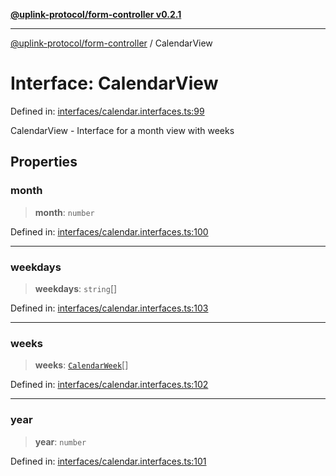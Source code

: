 [**@uplink-protocol/form-controller v0.2.1**](../README.md)

***

[@uplink-protocol/form-controller](../globals.md) / CalendarView

# Interface: CalendarView

Defined in: [interfaces/calendar.interfaces.ts:99](https://github.com/jmkcoder/uplink-protocol-calendar/blob/311e0b81efba7399cf1c367c0a2007aa66f3b830/src/interfaces/calendar.interfaces.ts#L99)

CalendarView - Interface for a month view with weeks

## Properties

### month

> **month**: `number`

Defined in: [interfaces/calendar.interfaces.ts:100](https://github.com/jmkcoder/uplink-protocol-calendar/blob/311e0b81efba7399cf1c367c0a2007aa66f3b830/src/interfaces/calendar.interfaces.ts#L100)

***

### weekdays

> **weekdays**: `string`[]

Defined in: [interfaces/calendar.interfaces.ts:103](https://github.com/jmkcoder/uplink-protocol-calendar/blob/311e0b81efba7399cf1c367c0a2007aa66f3b830/src/interfaces/calendar.interfaces.ts#L103)

***

### weeks

> **weeks**: [`CalendarWeek`](CalendarWeek.md)[]

Defined in: [interfaces/calendar.interfaces.ts:102](https://github.com/jmkcoder/uplink-protocol-calendar/blob/311e0b81efba7399cf1c367c0a2007aa66f3b830/src/interfaces/calendar.interfaces.ts#L102)

***

### year

> **year**: `number`

Defined in: [interfaces/calendar.interfaces.ts:101](https://github.com/jmkcoder/uplink-protocol-calendar/blob/311e0b81efba7399cf1c367c0a2007aa66f3b830/src/interfaces/calendar.interfaces.ts#L101)
